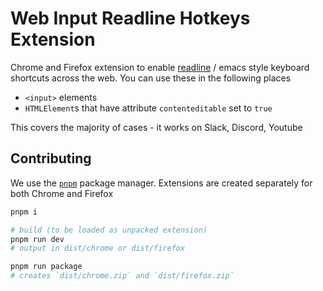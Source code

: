 # Web Input Readline Hotkeys Extension

Chrome and Firefox extension to enable [readline](https://tiswww.case.edu/php/chet/readline/rltop.html) / emacs style keyboard shortcuts across the web. You can use these in the following places

- `<input>` elements
- `HTMLElement`s that have attribute `contenteditable` set to `true`

This covers the majority of cases - it works on Slack, Discord, Youtube

## Contributing

We use the [`pnpm`](https://pnpm.js.org) package manager. Extensions are created separately for both Chrome and Firefox

```sh
pnpm i

# build (to be loaded as unpacked extension)
pnpm run dev
# output in dist/chrome or dist/firefox

pnpm run package
# creates `dist/chrome.zip` and `dist/firefox.zip`
```
